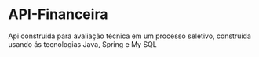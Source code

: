 # API-Financeira
Api construida para avaliação técnica em um processo seletivo, construída usando ás tecnologias Java, Spring e My SQL
